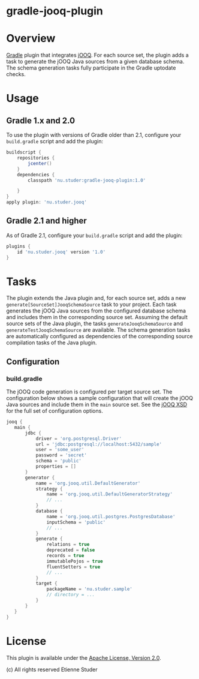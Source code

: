 gradle-jooq-plugin
==================

# Overview
[Gradle](http://www.gradle.org) plugin that integrates [jOOQ](http://www.jooq.org).
For each source set, the plugin adds a task to generate the jOOQ Java sources from a given database schema.
The schema generation tasks fully participate in the Gradle uptodate checks.

# Usage

## Gradle 1.x and 2.0
To use the plugin with versions of Gradle older than 2.1, configure your `build.gradle` script and add the plugin:

```groovy
buildscript {
    repositories {
        jcenter()
    }
    dependencies {
        classpath 'nu.studer:gradle-jooq-plugin:1.0'

    }
}
apply plugin: 'nu.studer.jooq'
```

## Gradle 2.1 and higher
As of Gradle 2.1, configure your `build.gradle` script and add the plugin:

```groovy
plugins {
    id 'nu.studer.jooq' version '1.0'
}
```

# Tasks
The plugin extends the Java plugin and, for each source set, adds a new `generate[SourceSet]JooqSchemaSource` task to your project.
Each task generates the jOOQ Java sources from the configured database schema and includes them in the corresponding source set.
Assuming the default source sets of the Java plugin, the tasks `generateJooqSchemaSource` and `generateTestJooqSchemaSource` are available.
The schema generation tasks are automatically configured as dependencies of the corresponding source compilation tasks of the Java plugin.

## Configuration

### build.gradle
The jOOQ code generation is configured per target source set.
The configuration below shows a sample configuration that will create the jOOQ Java sources and include them in the `main` source set.
See the [jOOQ XSD](http://www.jooq.org/xsd/jooq-codegen-3.3.0.xsd) for the full set of configuration options.

```groovy
jooq {
   main {
       jdbc {
           driver = 'org.postgresql.Driver'
           url = 'jdbc:postgresql://localhost:5432/sample'
           user = 'some_user'
           password = 'secret'
           schema = 'public'
           properties = []
       }
       generator {
           name = 'org.jooq.util.DefaultGenerator'
           strategy {
               name = 'org.jooq.util.DefaultGeneratorStrategy'
               // ...
           }
           database {
               name = 'org.jooq.util.postgres.PostgresDatabase'
               inputSchema = 'public'
               // ...
           }
           generate {
               relations = true
               deprecated = false
               records = true
               immutablePojos = true
               fluentSetters = true
               // ...
           }
           target {
               packageName = 'nu.studer.sample'
               // directory = ...
           }
       }
   }
}
```

# License
This plugin is available under the [Apache License, Version 2.0](http://www.apache.org/licenses/LICENSE-2.0.html).

(c) All rights reserved Etienne Studer
